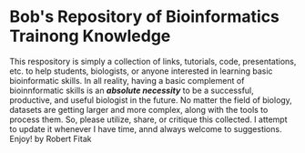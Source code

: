 # Bob's Repository of Bioinformatics Trainong Knowledge
This respository is simply a collection of links, tutorials, code, presentations, etc. to help students, biologists, or anyone interested in learning basic bioinformatic skills. In all reality, having a basic complement of bioinnformatic skills is an ___absolute necessity___ to be a successful, productive, and useful biologist in the future.  No matter the field of biology, datasets are getting larger and more complex, along with the tools to process them.  So, please utilize, share, or critique this collected.  I attempt to update it whenever I have time, annd always welcome to suggestions.  Enjoy!
by Robert Fitak

